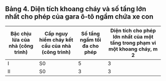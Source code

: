 ## Bảng 4. Diện tích khoang cháy và số tầng lớn nhất cho phép của gara ô-tô ngầm chứa xe con

| Bậc chịu lửa của nhà (công trình)   | Cấp nguy hiểm cháy kết cấu của nhà (công trình)   |   Số tầng ngầm tối đa cho phép |   Diện tích cho phép lớn nhất của một tầng trong phạm vi một khoang cháy, m 2 |
|-------------------------------------|---------------------------------------------------|--------------------------------|-------------------------------------------------------------------------------|
| I                                   | S0                                                |                              5 |                                                                             3 |
| II                                  | S0                                                |                              3 |                                                                             3 |